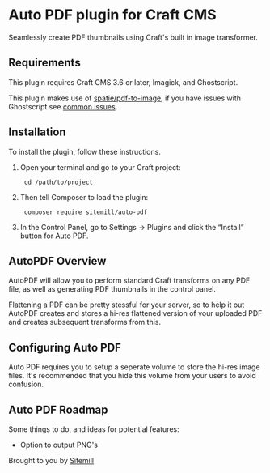 # Auto PDF plugin for Craft CMS

Seamlessly create PDF thumbnails using Craft's built in image transformer.


## Requirements

This plugin requires Craft CMS 3.6 or later, Imagick, and Ghostscript. 

This plugin makes use of [spatie/pdf-to-image](https://github.com/spatie/pdf-to-image), if you have issues with Ghostscript see [common issues](https://github.com/spatie/pdf-to-image#issues-regarding-ghostscript).

## Installation

To install the plugin, follow these instructions.

1. Open your terminal and go to your Craft project:

        cd /path/to/project

2. Then tell Composer to load the plugin:

        composer require sitemill/auto-pdf

3. In the Control Panel, go to Settings → Plugins and click the “Install” button for Auto PDF.

## AutoPDF Overview

AutoPDF will allow you to perform standard Craft transforms on any PDF file, as well as generating PDF thumbnails in the control panel.

Flattening a PDF can be pretty stessful for your server, so to help it out AutoPDF creates and stores a hi-res flattened version of your uploaded PDF and creates subsequent transforms from this.  

## Configuring Auto PDF

Auto PDF requires you to setup a seperate volume to store the hi-res image files. It's recommended that you hide this volume from your users to avoid confusion.

## Auto PDF Roadmap

Some things to do, and ideas for potential features:

* Option to output PNG's

Brought to you by [Sitemill](sitemill.co)
